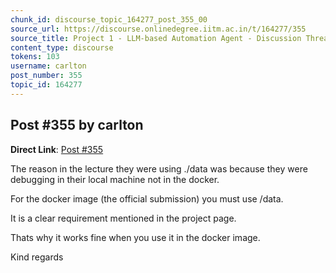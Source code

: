 ```yaml
---
chunk_id: discourse_topic_164277_post_355_00
source_url: https://discourse.onlinedegree.iitm.ac.in/t/164277/355
source_title: Project 1 - LLM-based Automation Agent - Discussion Thread [TDS Jan 2025]
content_type: discourse
tokens: 103
username: carlton
post_number: 355
topic_id: 164277
---
```


## Post #355 by carlton

**Direct Link**: [Post #355](https://discourse.onlinedegree.iitm.ac.in/t/164277/355)

The reason in the lecture they were using ./data was because they were debugging in their local machine not in the docker.

For the docker image (the official submission) you must use /data.

It is a clear requirement mentioned in the project page.

Thats why it works fine when you use it in the docker image.

Kind regards
